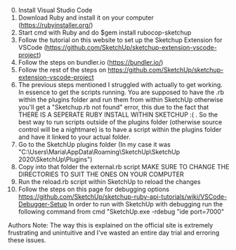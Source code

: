 0. Install Visual Studio Code
1. Download Ruby and install it on your computer (https://rubyinstaller.org/)
2. Start cmd with Ruby and do $gem install rubocop-sketchup
3. Follow the tutorial on this website to set up the Sketchup Extension for VSCode (https://github.com/SketchUp/sketchup-extension-vscode-project)
4. Follow the steps on bundler.io (https://bundler.io/)
5. Follow the rest of the steps on https://github.com/SketchUp/sketchup-extension-vscode-project
6. The previous steps mentioned I struggled with actually to get working. In essence
to get the scripts running. You are supposed to have the .rb within the plugins folder and
run them from within SketchUp otherwise you'll get a "Sketchup.rb not found" error, this due to the fact
that THERE IS A SEPERATE RUBY INSTALL WITHIN SKETCHUP :( .
So the best way to run scripts outside of the plugins folder (otherwise source control will be a nightmare)
is to have a script within the plugins folder and have it linked to your actual folder.
7. Go to the SketchUp plugins folder (In my case it was "C:\Users\Maria\AppData\Roaming\SketchUp\SketchUp 2020\SketchUp\Plugins")
8. Copy into that folder the external.rb script MAKE SURE TO CHANGE THE DIRECTORIES TO SUIT THE ONES ON YOUR COMPUTER
9. Run the reload.rb script within SketchUp to reload the changes
10. Follow the steps on this page for debugging options https://github.com/SketchUp/sketchup-ruby-api-tutorials/wiki/VSCode-Debugger-Setup
	In order to run with SketchUp with debugging run the following command from cmd "SketchUp.exe -rdebug "ide port=7000"


Authors Note: The way this is explained on the official site is extremely frustrating and unintuitive and
I've wasted an entire day trial and erroring these issues.
